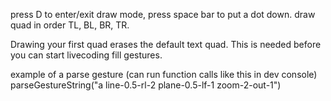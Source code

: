 press D to enter/exit draw mode, press space bar to put a dot down. draw quad in order TL, BL, BR, TR.

Drawing your first quad erases the default text quad. This is needed before you can start livecoding fill gestures.

example of a parse gesture (can run function calls like this in dev console)
parseGestureString("a line-0.5-rl-2 plane-0.5-lf-1 zoom-2-out-1")
